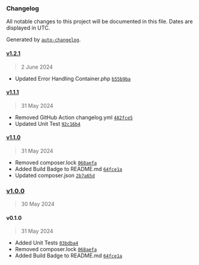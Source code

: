 ### Changelog

All notable changes to this project will be documented in this file. Dates are displayed in UTC.

Generated by [`auto-changelog`](https://github.com/CookPete/auto-changelog).

#### [v1.2.1](https://github.com/benanamen/perfect-container/compare/v1.1.1...v1.2.1)

> 2 June 2024

- Updated Error Handling Container.php [`b55b9ba`](https://github.com/benanamen/perfect-container/commit/b55b9ba92eb28842e80907463123e92603515325)

#### [v1.1.1](https://github.com/benanamen/perfect-container/compare/v1.1.0...v1.1.1)

> 31 May 2024

- Removed GitHub Action changelog.yml [`482fce5`](https://github.com/benanamen/perfect-container/commit/482fce53f8c642bd56189b9a1a69c05474877595)
- Updated Unit Test [`92c16b4`](https://github.com/benanamen/perfect-container/commit/92c16b45a1252ef83a7729dc6a5cf1fc969b26a3)

#### [v1.1.0](https://github.com/benanamen/perfect-container/compare/v1.0.0...v1.1.0)

> 31 May 2024

- Removed composer.lock [`068aefa`](https://github.com/benanamen/perfect-container/commit/068aefa1b55ff7f89e4d554c669ca5ffc76fb87d)
- Added Build Badge to README.md [`64fce1a`](https://github.com/benanamen/perfect-container/commit/64fce1a8246f5ae3e5d5ff85a5354665a65faae2)
- Updated composer.json [`2b7a65d`](https://github.com/benanamen/perfect-container/commit/2b7a65d7a19c55c79d2407182a8098f3c2c65939)

### [v1.0.0](https://github.com/benanamen/perfect-container/compare/v0.1.0...v1.0.0)

> 30 May 2024

#### v0.1.0

> 31 May 2024

- Added Unit Tests [`03bdba4`](https://github.com/benanamen/perfect-container/commit/03bdba4ecc7e0bd8d4c1366ed334c2b813b367b1)
- Removed composer.lock [`068aefa`](https://github.com/benanamen/perfect-container/commit/068aefa1b55ff7f89e4d554c669ca5ffc76fb87d)
- Added Build Badge to README.md [`64fce1a`](https://github.com/benanamen/perfect-container/commit/64fce1a8246f5ae3e5d5ff85a5354665a65faae2)
